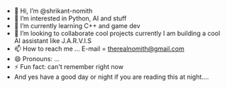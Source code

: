- 👋 Hi, I’m @shrikant-nomith
- 👀 I’m interested in Python, AI and stuff
- 🌱 I’m currently learning C++ and game dev
- 💞️ I’m looking to collaborate cool projects currently I am building a cool AI assistant like J.A.R.V.I.S
- 📫 How to reach me ... E-mail = therealnomith@gmail.com
- 😄 Pronouns: ...
- ⚡ Fun fact: can't remember right now
- And yes have a good day or night if you are reading this at night....
  

<!---
shrikant-nomith/shrikant-nomith is a ✨ special ✨ repository because its `README.md` (this file) appears on your GitHub profile.
You can click the Preview link to take a look at your changes.
--->
